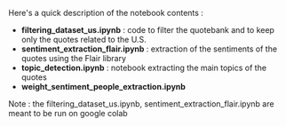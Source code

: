 Here's a quick description of the notebook contents :
- **filtering_dataset_us.ipynb**  : code to filter the quotebank and to keep only the quotes related to the U.S.
- **sentiment_extraction_flair.ipynb** : extraction of the sentiments of the quotes using the Flair library
- **topic_detection.ipynb** : notebook extracting the main topics of the quotes
-  **weight_sentiment_people_extraction.ipynb**

Note : the filtering_dataset_us.ipynb, sentiment_extraction_flair.ipynb are meant to be run on google colab
